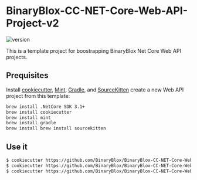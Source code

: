 # BinaryBlox-CC-NET-Core-Web-API-Project-v2

![version](https://img.shields.io/badge/version-v0.4.0-green)

This is a template project for boostrapping BinaryBlox Net Core Web API projects.

## Prequisites

Install [cookiecutter](https://cookiecutter.readthedocs.io/en/latest/index.html),  [Mint](https://github.com/yonaskolb/Mint), [Gradle](https://gradle.org), and [SourceKitten](https://github.com/jpsim/SourceKitten) create a new Web API project from this template:

```sh
brew install .NetCore SDK 3.1+
brew install cookiecutter 
brew install mint
brew install gradle
brew install brew install sourcekitten 

```

## Use it


```sh
$ cookiecutter https://github.com/BinaryBlox/BinaryBlox-CC-NET-Core-Web-API-Project-v2.git
$ cookiecutter https://github.com/BinaryBlox/BinaryBlox-CC-NET-Core-Web-API-Project-v2.git --checkout <branch_name>
$ cookiecutter https://github.com/BinaryBlox/BinaryBlox-CC-NET-Core-Web-API-Project-v2.git --checkout alpha_version_1.0
````

